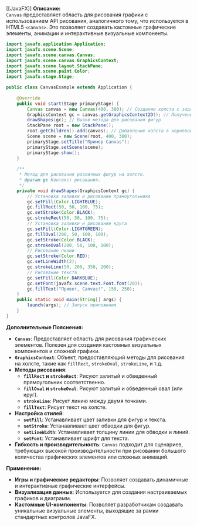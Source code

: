 [[JavaFX]] 
**Описание:**  
`Canvas` предоставляет область для рисования графики с использованием API рисования, аналогичного тому, что используется в HTML5 `<canvas>`. Это позволяет создавать кастомные графические элементы, анимации и интерактивные визуальные компоненты.

```java ignore
import javafx.application.Application;
import javafx.scene.Scene;
import javafx.scene.canvas.Canvas;
import javafx.scene.canvas.GraphicsContext;
import javafx.scene.layout.StackPane;
import javafx.scene.paint.Color;
import javafx.stage.Stage;

public class CanvasExample extends Application {
    
    @Override
    public void start(Stage primaryStage) {
        Canvas canvas = new Canvas(400, 300); // Создание холста с заданными размерами
        GraphicsContext gc = canvas.getGraphicsContext2D(); // Получение контекста рисования
        drawShapes(gc); // Вызов метода для рисования фигур
        StackPane root = new StackPane();
        root.getChildren().add(canvas); // Добавление холста в корневой узел
        Scene scene = new Scene(root, 400, 300);
        primaryStage.setTitle("Пример Canvas");
        primaryStage.setScene(scene);
        primaryStage.show();
    }
    
    /**
     * Метод для рисования различных фигур на холсте.
     * @param gc Контекст рисования.
     */
    private void drawShapes(GraphicsContext gc) {
        // Установка заливки и рисование прямоугольника
        gc.setFill(Color.LIGHTBLUE);
        gc.fillRect(50, 50, 100, 75);
        gc.setStroke(Color.BLACK);
        gc.strokeRect(50, 50, 100, 75);
        // Установка заливки и рисование круга
        gc.setFill(Color.LIGHTGREEN);
        gc.fillOval(200, 50, 100, 100);
        gc.setStroke(Color.BLACK);
        gc.strokeOval(200, 50, 100, 100);
        // Рисование линии
        gc.setStroke(Color.RED);
        gc.setLineWidth(2);
        gc.strokeLine(50, 200, 350, 200);
        // Рисование текста
        gc.setFill(Color.DARKBLUE);
        gc.setFont(javafx.scene.text.Font.font(20));
        gc.fillText("Привет, Canvas!", 150, 250);
    }
    public static void main(String[] args) {
        launch(args); // Запуск приложения
    }
}
```

**Дополнительные Пояснения:**

- **`Canvas`**: Предоставляет область для рисования графических элементов. Полезен для создания кастомных визуальных компонентов и сложной графики.
- **`GraphicsContext`**: Объект, предоставляющий методы для рисования на холсте, такие как `fillRect`, `strokeOval`, `strokeLine`, и т.д.
- **Методы рисования**:
    - **`fillRect` и `strokeRect`**: Рисуют залитый и обведенный прямоугольник соответственно.
    - **`fillOval` и `strokeOval`**: Рисуют залитый и обведенный овал (или круг).
    - **`strokeLine`**: Рисует линию между двумя точками.
    - **`fillText`**: Рисует текст на холсте.
- **Настройка стилей**:
    - **`setFill`**: Устанавливает цвет заливки для фигур и текста.
    - **`setStroke`**: Устанавливает цвет обводки для фигур.
    - **`setLineWidth`**: Устанавливает толщину линии для обводки и линий.
    - **`setFont`**: Устанавливает шрифт для текста.
- **Гибкость и производительность**: `Canvas` подходит для сценариев, требующих высокой производительности при рисовании большого количества графических элементов или сложных анимаций.

**Применение:**

- **Игры и графические редакторы**: Позволяет создавать динамичные и интерактивные графические интерфейсы.
- **Визуализация данных**: Используется для создания настраиваемых графиков и диаграмм.
- **Кастомные UI-компоненты**: Позволяет разработчикам создавать уникальные визуальные элементы, выходящие за рамки стандартных контролов JavaFX.
